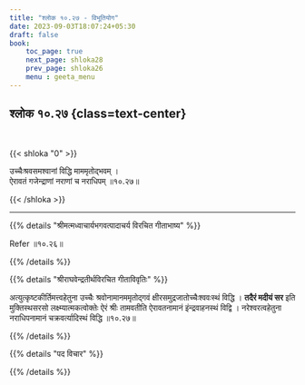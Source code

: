 ```yaml
---
title: "श्लोक १०.२७ - विभूतियोग"
date: 2023-09-03T18:07:24+05:30
draft: false
book:
    toc_page: true
    next_page: shloka28
    prev_page: shloka26
    menu : geeta_menu
---
```




## श्लोक १०.२७ {class=text-center}

<br/>

{{< shloka  "0"  >}}

उच्चैःश्रवसमश्वानां विद्धि माममृतोद्भवम् ।  
ऐरावतं गजेन्द्राणां नराणां च नराधिपम् ॥१०.२७॥  

{{< /shloka >}}

---


{{% details "श्रीमत्मध्वाचार्यभगवत्पादाचर्य विरचित  गीताभाष्य" %}}

Refer ॥१०.२६॥

{{% /details %}}



{{% details "श्रीराघवेन्द्रतीर्थविरचित गीताविवृतिः" %}}

अत्युत्कृष्टकीर्तिमत्त्वहेतुना 
उच्चैः श्रवोनामानममृतोद्गवं 
क्षीरसमुद्रजातोच्चैःश्ववःस्थं विद्धि । 
**तदैरं मदीयं सर** इति मुक्तिस्थसरसो
लक्ष्म्यात्मकत्वोक्तेः ऐरं श्रीः तामवतीति ऐरावतनामानं 
इंन्द्रवाहनस्थं विद्वि । नरेश्वरत्वहेतुना 
नराधिपनामानं चक्रवर्त्यादिस्थं विद्धि ॥१०.२७॥ 

{{% /details %}}



{{% details "पद विचार" %}}


{{% /details %}}
